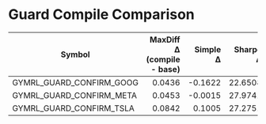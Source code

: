 # Guard Compile Comparison

| Symbol | MaxDiff Δ (compile - base) | Simple Δ | Sharpe Δ | Val Loss Δ |
| --- | ---: | ---: | ---: | ---: |
| GYMRL_GUARD_CONFIRM_GOOG | 0.0436 | -0.1622 | 22.6508 | 0.00071 |
| GYMRL_GUARD_CONFIRM_META | 0.0453 | -0.0015 | 27.9741 | 0.00024 |
| GYMRL_GUARD_CONFIRM_TSLA | 0.0842 | 0.1005 | 27.2751 | -0.00696 |
